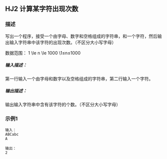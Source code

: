 ## HJ2 计算某字符出现次数

### 描述
写出一个程序，接受一个由字母、数字和空格组成的字符串，和一个字符，然后输出输入字符串中该字符的出现次数。（不区分大小写字母）

数据范围： 1 \le n \le 1000 \1≤n≤1000 

##### 输入描述：
第一行输入一个由字母和数字以及空格组成的字符串，第二行输入一个字符。

##### 输出描述：
输出输入字符串中含有该字符的个数。（不区分大小写字母）

### 示例1
```
输入：
ABCabc
A
```

```
输出：
2
```